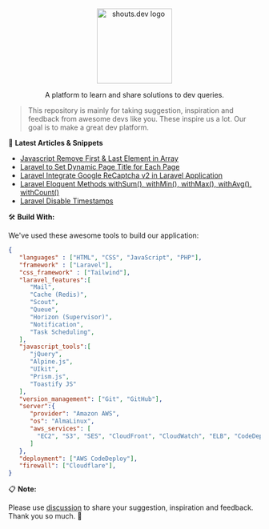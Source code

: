 <p align="center">
  <br>
  <a href="https://shouts.dev">
    <img src="https://shouts.dev/img/logo.png" alt="shouts.dev logo" width="150"/>
  </a>
</p>

<p align="center">
A platform to learn and share solutions to dev queries.
</p>

> This repository is mainly for taking suggestion, inspiration and feedback from awesome devs like you. These inspire us a lot. Our goal is to make a great dev platform.

:page_with_curl: **Latest Articles & Snippets**
<!-- BLOG-POST-LIST:START -->
- [Javascript Remove First &amp; Last Element in Array](https://shouts.dev/articles/javascript-remove-first-last-element-in-array)
- [Laravel to Set Dynamic Page Title for Each Page](https://shouts.dev/articles/laravel-to-set-dynamic-page-title-for-each-page)
- [Laravel Integrate Google ReCaptcha v2 in Laravel Application](https://shouts.dev/articles/laravel-9-how-to-integrate-google-recaptcha-in-laravel-application)
- [Laravel Eloquent Methods withSum&lpar;&rpar;, withMin&lpar;&rpar;, withMax&lpar;&rpar;, withAvg&lpar;&rpar;, withCount&lpar;&rpar;](https://shouts.dev/articles/laravel-eloquent-methods-sum-min-max-avg-count)
- [Laravel Disable Timestamps](https://shouts.dev/snippets/laravel-disable-timestamps)
<!-- BLOG-POST-LIST:END -->

🛠️ **Build With:**

We've used these awesome tools to build our application:

```json
{
   "languages" : ["HTML", "CSS", "JavaScript", "PHP"],
   "framework" : ["Laravel"],
   "css_framework" : ["Tailwind"],
   "laravel_features":[
      "Mail",
      "Cache (Redis)",
      "Scout",
      "Queue",
      "Horizon (Supervisor)",
      "Notification",
      "Task Scheduling",
   ],
   "javascript_tools":[
      "jQuery",
      "Alpine.js",
      "UIkit",
      "Prism.js",
      "Toastify JS"
   ],
   "version_management": ["Git", "GitHub"],
   "server":{
      "provider": "Amazon AWS",
      "os": "AlmaLinux",
      "aws_services": [
        "EC2", "S3", "SES", "CloudFront", "CloudWatch", "ELB", "CodeDeploy", "Parameter Store"
      ]
   },
   "deployment": ["AWS CodeDeploy"],
   "firewall": ["Cloudflare"],
}
```

:clipboard: **Note:**

Please use [discussion](https://github.com/mdobydullah/shouts.dev/discussions/new) to share your suggestion, inspiration and feedback. Thank you so much. :sparkling_heart: